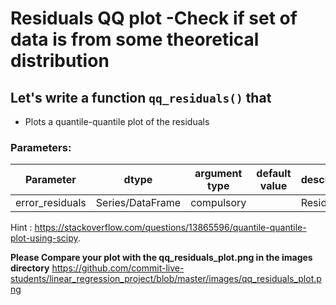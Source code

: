 # Residuals QQ plot -Check if set of data is from some theoretical distribution

## Let's write a function `qq_residuals()` that 
* Plots a quantile-quantile plot of the residuals

### Parameters:

| Parameter | dtype | argument type | default value | description |
| --- | --- | --- | --- | --- | 
| error_residuals | Series/DataFrame | compulsory | | Residuals |

Hint : https://stackoverflow.com/questions/13865596/quantile-quantile-plot-using-scipy.

**Please Compare your plot with the qq_residuals_plot.png in the images directory**
https://github.com/commit-live-students/linear_regression_project/blob/master/images/qq_residuals_plot.png
